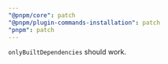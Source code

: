 ```yaml
---
"@pnpm/core": patch
"@pnpm/plugin-commands-installation": patch
"pnpm": patch
---
```


`onlyBuiltDependencies` should work.
